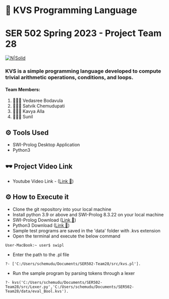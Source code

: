 # 🦈 KVS Programming Language
# SER 502 Spring 2023 - Project Team 28

[![N|Solid](http://eu.swi-prolog.org/icons/swipl.png)](http://eu.swi-prolog.org/icons/swipl.png)


### KVS is a simple programming language developed to compute trivial arithmetic operations, conditions, and loops.

#### Team Members:
1. 👨🏻‍💻 Vedasree Bodavula
2. 👩🏻‍💻 Satvik Chemudupati
3. 👩🏻‍💻 Kavya Alla
4. 👨🏻‍💻 Sunil

## ⚙ Tools Used
- SWI-Prolog Desktop Application
- Python3

## 🕶 Project Video Link

- Youtube Video Link - ([Link 🚀](https://youtu.be/MsYPDBumuR8))

## ⚙ How to Execute it

- Clone the git repository into your local machine
- Install python 3.9 or above and SWI-Prolog 8.3.22 on your local machine
- SWI-Prolog Download ([Link 🚀](https://www.swi-prolog.org/Download.html))
- Python3 Download ([Link 🚀](https://www.python.org/downloads/))
- Sample test programs are saved in the 'data' folder with .kvs extension
- Open the terminal and execute the below command
```
User-MacBook:~ user$ swipl
```
- Enter the path to the .pl file
```
?- ['C:/Users/schemudu/Documents/SER502-Team28/src/kvs.pl']. 
```
- Run the sample program by parsing tokens through a lexer
```
?- kvs('C:/Users/schemudu/Documents/SER502-Team28/src/Lexer.py','C:/Users/schemudu/Documents/SER502-Team28/data/eval_Bool.kvs').
```

